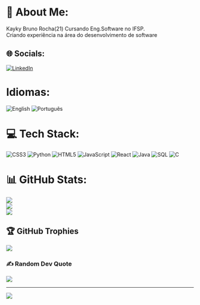 # 💫 About Me:
Kayky Bruno Rocha(21)
Cursando Eng.Software no IFSP.<br>Criando experiência na área do desenvolvimento de software  <br>


## 🌐 Socials:
[![LinkedIn](https://img.shields.io/badge/LinkedIn-%230077B5.svg?logo=linkedin&logoColor=white)](https://linkedin.com/in/linkedin.com/in/kayky-rocha-1b771a270) 

# Idiomas:
![English](https://img.shields.io/badge/English-0052CC?logo=google-translate&logoColor=white&style=for-the-badge)
![Português](https://img.shields.io/badge/Português-009739?logo=google-translate&logoColor=white&style=for-the-badge)

# 💻 Tech Stack:
![CSS3](https://img.shields.io/badge/css3-%231572B6.svg?style=for-the-badge&logo=css3&logoColor=white) ![Python](https://img.shields.io/badge/python-3670A0?style=for-the-badge&logo=python&logoColor=ffdd54) ![HTML5](https://img.shields.io/badge/html5-%23E34F26.svg?style=for-the-badge&logo=html5&logoColor=white) ![JavaScript](https://img.shields.io/badge/JavaScript-F7DF1E?logo=javascript&logoColor=black&style=for-the-badge)
![React](https://img.shields.io/badge/React-20232A?logo=react&logoColor=61DAFB&style=for-the-badge)
![Java](https://img.shields.io/badge/Java-007396?logo=java&logoColor=white&style=for-the-badge)
![SQL](https://img.shields.io/badge/SQL-336791?logo=postgresql&logoColor=white&style=for-the-badge)
![C](https://img.shields.io/badge/C-A8B9CC?logo=c&logoColor=white&style=for-the-badge)

# 📊 GitHub Stats:
![](https://github-readme-stats.vercel.app/api?username=KaykyRocha016&theme=tokyonight&hide_border=true&include_all_commits=false&count_private=false)<br/>
![](https://github-readme-streak-stats.herokuapp.com/?user=KaykyRocha016&theme=tokyonight&hide_border=true)<br/>
![](https://github-readme-stats.vercel.app/api/top-langs/?username=KaykyRocha016&theme=tokyonight&hide_border=true&include_all_commits=false&count_private=false&layout=compact)

## 🏆 GitHub Trophies
![](https://github-profile-trophy.vercel.app/?username=KaykyRocha016&theme=tokyonight&no-frame=true&no-bg=false&margin-w=4)

### ✍️ Random Dev Quote
![](https://quotes-github-readme.vercel.app/api?type=vetical&theme=tokyonight)

---
[![](https://visitcount.itsvg.in/api?id=KaykyRocha016&icon=1&color=1)](https://visitcount.itsvg.in)

<!-- Proudly created with GPRM ( https://gprm.itsvg.in ) -->
